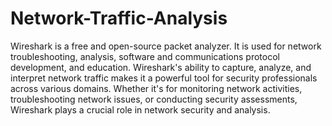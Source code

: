 # Network-Traffic-Analysis

Wireshark is a free and open-source packet analyzer. It is used for network troubleshooting, analysis, software and communications protocol development, and education. Wireshark's ability to capture, analyze, and interpret network traffic makes it a powerful tool for security professionals across various domains. Whether it's for monitoring network activities, troubleshooting network issues, or conducting security assessments, Wireshark plays a crucial role in network security and analysis.
